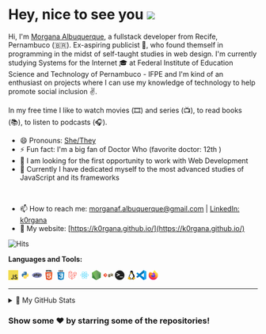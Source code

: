 <!--
### Hi there 
**K0rgana/K0rgana** is a ✨ _special_ ✨ repository because its `README.md` (this file) appears on your GitHub profile.

Here are some ideas to get you started:

- 🔭 I’m currently working on ...
- 🌱 I’m currently learning ...
- 👯 I’m looking to collaborate on ...
- 🤔 I’m looking for help with ...
- 💬 Ask me about ...
- 📫 How to reach me: ...
- 😄 Pronouns: ...
- ⚡ Fun fact: ...
<a href="https://k0rgana.github.io/"><img src="https://i.imgur.com/RNxqKWd.jpg" align="right" height="200" /></a>
<p align="left"> <img src="https://komarev.com/ghpvc/?username=k0rgana&style=flat-square&color=8d71db" alt="Profile Views" /> </p>
-->
<h1>Hey, nice to see you <img src="https://github.com/TheDudeThatCode/TheDudeThatCode/blob/master/Assets/Hi.gif" width="29px"> </h1>

Hi, I'm [Morgana Albuquerque](https://k0rgana.github.io/), a fullstack developer from Recife, Pernambuco (🇧🇷). Ex-aspiring publicist :mega:, who found themself in programming in the midst of self-taught studies in web design. I'm currently studying Systems for the Internet :mortar_board: at Federal Institute of Education Science and Technology of Pernambuco - IFPE and I'm kind of an enthusiast on projects where I can use my knowledge of technology to help promote social inclusion :v:. 

In my free time I like to watch movies (🎞️) and series (📺), to read books (📚), to listen to podcasts (:headphones:).

- 😄 Pronouns: [She/They](https://www.mypronouns.org/they-them)
- ⚡ Fun fact: I'm a big fan of Doctor Who (favorite doctor: 12th )
- 🔭 I am looking for the first opportunity to work with Web Development
- 🌱 Currently I have dedicated myself to the most advanced studies of JavaScript and its frameworks

 </br>
 
 - 📫 How to reach me: [morganaf.albuquerque@gmail.com](mailto:morganaf.albuquerque@gmail.com) | [LinkedIn: k0rgana](https://www.linkedin.com/in/k0rgana/)
 - 🔗 My website: [https://k0rgana.github.io/](https://k0rgana.github.io/)
 
 <p align="center">
      <img align="left" src="https://komarev.com/ghpvc/?username=k0rgana&style=flat-square&color=8d71db" alt="Hits">
 </p>

 </br>

**Languages and Tools:**
<br>

<code><img height="20" src="https://raw.githubusercontent.com/github/explore/80688e429a7d4ef2fca1e82350fe8e3517d3494d/topics/javascript/javascript.png"></code>
<code><img height="20" src="https://raw.githubusercontent.com/github/explore/ccc16358ac4530c6a69b1b80c7223cd2744dea83/topics/python/python.png"></code>
<code><img height="20" src="https://raw.githubusercontent.com/github/explore/ccc16358ac4530c6a69b1b80c7223cd2744dea83/topics/php/php.png"></code>
<code><img height="20" src="https://raw.githubusercontent.com/github/explore/80688e429a7d4ef2fca1e82350fe8e3517d3494d/topics/html/html.png"></code>
<code><img height="20" src="https://raw.githubusercontent.com/github/explore/80688e429a7d4ef2fca1e82350fe8e3517d3494d/topics/css/css.png"></code>
<code><img height="20" src="https://raw.githubusercontent.com/github/explore/56a826d05cf762b2b50ecbe7d492a839b04f3fbf/topics/laravel/laravel.png"></code>
<code><img height="20" src="https://raw.githubusercontent.com/github/explore/80688e429a7d4ef2fca1e82350fe8e3517d3494d/topics/react/react.png"></code>
<code><img height="20" src="https://raw.githubusercontent.com/github/explore/80688e429a7d4ef2fca1e82350fe8e3517d3494d/topics/nodejs/nodejs.png"></code>
<code><img height="20" src="https://raw.githubusercontent.com/github/explore/80688e429a7d4ef2fca1e82350fe8e3517d3494d/topics/git/git.png"></code>
<code><img height="20" src="https://raw.githubusercontent.com/github/explore/80688e429a7d4ef2fca1e82350fe8e3517d3494d/topics/terminal/terminal.png"></code>
<code><img height="20" src="https://raw.githubusercontent.com/github/explore/80688e429a7d4ef2fca1e82350fe8e3517d3494d/topics/linux/linux.png"></code><code><img height="20" src="https://raw.githubusercontent.com/github/explore/80688e429a7d4ef2fca1e82350fe8e3517d3494d/topics/visual-studio-code/visual-studio-code.png"></code>
<code><img height="20" src="https://raw.githubusercontent.com/github/explore/728542e0d33f83720614f61923a9cb424264db23/topics/firefox/firefox.png"></code>

<hr>

<details>
<summary>📅 My GitHub Stats</summary>

[![Anurag's github stats](https://github-readme-stats.vercel.app/api?username=k0rgana&count_private=true&hide=stars&show_icons=true&theme=buefy)](https://github.com/k0rgana)
[![Top Langs](https://github-readme-stats.vercel.app/api/top-langs/?username=k0rgana&layout=compact&theme=buefy)](https://github.com/anuraghazra/github-readme-stats)

<p align="center"> <a href="https://github.com/ryo-ma/github-profile-trophy"><img src="https://github-profile-trophy.vercel.app/?username=k0rgana" alt="k0rgana" /></a> </p>

</details>

### Show some ❤️ by starring some of the repositories!
